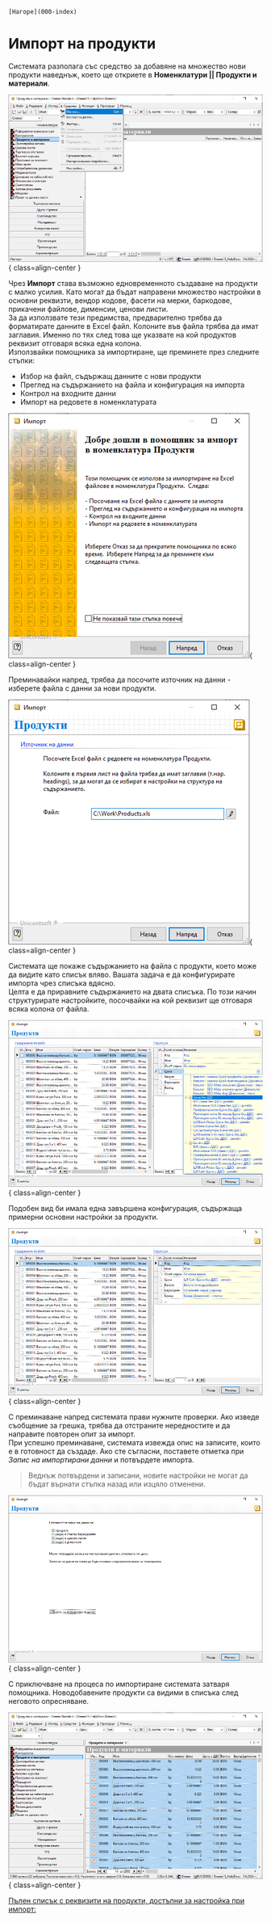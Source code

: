 ```{only} html
[Нагоре](000-index)
```

# Импорт на продукти

Системата разполага със средство за добавяне на множество нови продукти наведнъж, което ще откриете в **Номенклатури || Продукти и материали**.  

![](20240603-product-import1.png){ class=align-center }

Чрез **Импорт** става възможно едновременното създаване на продукти с малко усилия. Като могат да бъдат направени множество настройки в основни реквизти, вендор кодове, фасети на мерки, баркодове, прикачени файлове, дименсии, ценови листи.  
За да използвате тези предимства, предварително трябва да форматирате данните в Excel файл. Колоните във файла трябва да имат заглавия. Именно по тях след това ще указвате на кой продуктов реквизит отговаря всяка една колона.  
Използвайки помощника за импортиране, ще преминете през следните стъпки:  

- Избор на файл, съдържащ данните с нови продукти  
- Преглед на съдържанието на файла и конфигурация на импорта  
- Контрол на входните данни  
- Импорт на редовете в номенклатурата  

![](20240603-product-import2.png){ class=align-center }

Преминавайки напред, трябва да посочите източник на данни - изберете файла с данни за нови продукти.  

![](20240603-product-import3.png){ class=align-center }

Системата ще покаже съдържанието на файла с продукти, което може да видите като списък вляво. Вашата задача е да конфигурирате импорта чрез списъка вдясно.  
Целта е да приравните съдържанието на двата списъка. По този начин структурирате настройките, посочвайки на кой реквизит ще отговаря всяка колона от файла.  

![](20240603-product-import4.png){ class=align-center }

Подобен вид би имала една завършена конфигурация, съдържаща примерни основни настройки за продукти. 

![](20240603-product-import5.png){ class=align-center }

С преминаване напред системата прави нужните проверки. Ако изведе съобщение за грешка, трябва да отстраните нередностите и да направите повторен опит за импорт.  
При успешно преминаване, системата извежда опис на записите, които е в готовност да създаде. Ако сте съгласни, поставете отметка при *Запис на импортирани данни* и потвърдете импорта.  

> Веднъж потвърдени и записани, новите настройки не могат да бъдат върнати стъпка назад или изцяло отменени. 

![](20240603-product-import6.png){ class=align-center }

С приключване на процеса по импортиране системата затваря помощника. Новодобавените продукти са видими в списъка след неговото опресняване.  

![](20240603-product-import7.png){ class=align-center }

<ins>Пълен списък с реквизити на продукти, достъпни за настройка при импорт:</ins>

